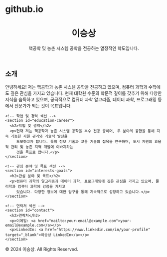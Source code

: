 # github.io
<!DOCTYPE html>
<html lang="ko">
<head>
  <meta charset="UTF-8">
  <meta name="viewport" content="width=device-width, initial-scale=1.0">
  <title>이승상의 웹페이지</title>
  <link rel="stylesheet" href="styles.css"> <!-- 외부 스타일시트를 연결 -->
</head>
<body>
  <!-- 페이지 상단 -->
  <header>
    <h1>이승상</h1>
    <p>핵공학 및 농촌 시스템 공학을 전공하는 열정적인 학도입니다.</p>
  </header>

  <!-- 메인 섹션 -->
  <main>
    <!-- 소개 섹션 -->
    <section id="about">
      <h2>소개</h2>
      <p>안녕하세요! 저는 핵공학과 농촌 시스템 공학을 전공하고 있으며, 컴퓨터 과학과 수학에도 깊은 관심을 가지고 있습니다. 
         현재 대학원 수준의 학문적 깊이를 갖추기 위해 다양한 지식을 습득하고 있으며, 궁극적으로 컴퓨터 과학 알고리즘, 데이터 과학, 
         프로그래밍 등에서 전문가가 되는 것이 목표입니다.</p>
    </section>

    <!-- 학업 및 경력 섹션 -->
    <section id="education-career">
      <h2>학업 및 경력</h2>
      <p>현재 저는 핵공학과 농촌 시스템 공학을 복수 전공 중이며, 두 분야의 융합을 통해 지속 가능한 자원 관리와 기술적 발전을 
         도모하고자 합니다. 특히 정보 기술과 교통 기술의 접목을 연구하며, 도시 자원의 효율적 관리 및 농촌 지역 개발에 이바지하는 
         것을 목표로 합니다.</p>
    </section>

    <!-- 관심 분야 및 목표 섹션 -->
    <section id="interests-goals">
      <h2>관심 분야 및 목표</h2>
      <p>컴퓨터 과학의 알고리즘과 데이터 과학, 프로그래밍에 깊은 관심을 가지고 있으며, 물리학과 컴퓨터 과학에 강점을 가지고 
         있습니다. 다양한 정보에 대한 탐구를 통해 지속적으로 성장하고 있습니다.</p>
    </section>

    <!-- 연락처 섹션 -->
    <section id="contact">
      <h2>연락처</h2>
      <p>이메일: <a href="mailto:your-email@example.com">your-email@example.com</a></p>
      <p>LinkedIn: <a href="https://www.linkedin.com/in/your-profile" target="_blank">이승상 LinkedIn</a></p>
    </section>
  </main>

  <!-- 페이지 하단 -->
  <footer>
    <p>&copy; 2024 이승상. All Rights Reserved.</p>
  </footer>

</body>
</html>
